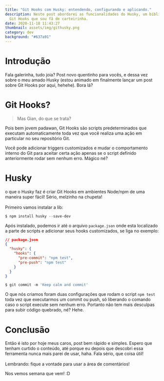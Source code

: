 ```yaml
---
title: "Git Hooks com Husky: entendendo, configurando e aplicando."
description: Neste post abordarei as funcionalidades do Husky, um biblioteca de
  Git Hooks que sou fã de carteirinha.
date: 2020-11-18 11:43:27
thumbnail: assets/img/githusky.png
category: dev
background: "#637a91"
---
```

# Introdução

Fala galerinha, tudo joia? Post novo quentinho para vocês, e dessa vez sobre o meu amado Husky (estou animado em finalmente lançar um post sobre Git Hooks por aqui, hehehe). Bora lá?

# Git Hooks?

> Mas Gian, do que se trata?

Pois bem jovem padawan, Git Hooks são scripts predeterminados que executam automaticamente toda vez que você realiza uma ação em particular no seu repositório Git.

Você pode adicionar triggers customizados e mudar o comportamento interno do Git para aceitar certa ação apenas se o script definido anteriormente rodar sem nenhum erro. Mágico né?

# Husky

o que o Husky faz é criar Git Hooks em ambientes Node/npm de uma maneira super fácil! Sério, melzinho na chupeta!\
\
Primeiro vamos instalar a lib:

```powershell
$ npm install husky --save-dev
```

Após instalado, podemos ir até o arquivo `package.json` onde esta localizado a parte de scripts e adicionar seus hooks customizados, se liga no exemplo:

```json
// package.json
{
  "husky": {
    "hooks": {
      "pre-commit": "npm test",
      "pre-push": "npm test"
    }
  }
}
```

```powershell
$ git commit -m 'Keep calm and commit'
```

O que nós criamos foram duas configurações que rodam o script `npm test` toda vez que executarmos um commit ou push, só liberando o comando caso o script execute sem nenhum erro. Portanto não tem mais desculpas para subir código quebrado, né? Hehe.

# Conclusão

Então é isto por hoje meus caros, post bem rápido e simples. Espero que tenham curtido o conteúdo, até porque eu depois que descobri essa ferramenta nunca mais parei de usar, haha. Fala sério, que coisa útil! \
\
Lembrando: fique a vontade para usar a área de comentários! 

Nos vemos semana que vem! :D